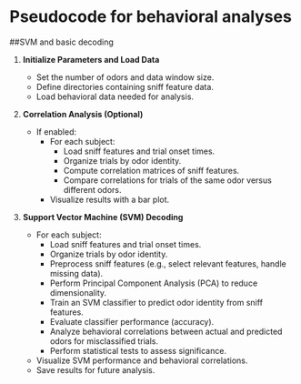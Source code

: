 # Pseudocode for behavioral analyses

##SVM and basic decoding
1. **Initialize Parameters and Load Data**
   - Set the number of odors and data window size.
   - Define directories containing sniff feature data.
   - Load behavioral data needed for analysis.

2. **Correlation Analysis (Optional)**
   - If enabled:
     - For each subject:
       - Load sniff features and trial onset times.
       - Organize trials by odor identity.
       - Compute correlation matrices of sniff features.
       - Compare correlations for trials of the same odor versus different odors.
     - Visualize results with a bar plot.

3. **Support Vector Machine (SVM) Decoding**
   - For each subject:
     - Load sniff features and trial onset times.
     - Organize trials by odor identity.
     - Preprocess sniff features (e.g., select relevant features, handle missing data).
     - Perform Principal Component Analysis (PCA) to reduce dimensionality.
     - Train an SVM classifier to predict odor identity from sniff features.
     - Evaluate classifier performance (accuracy).
     - Analyze behavioral correlations between actual and predicted odors for misclassified trials.
     - Perform statistical tests to assess significance.
   - Visualize SVM performance and behavioral correlations.
   - Save results for future analysis.

